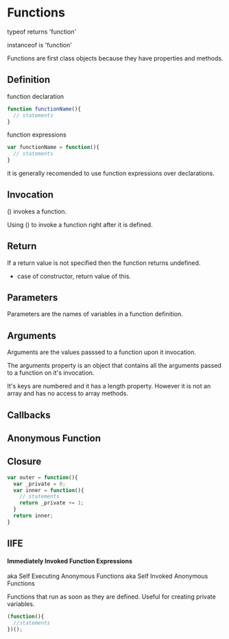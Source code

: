 # Functions
  typeof returns 'function'
  
  instanceof is 'function'

  Functions are first class objects because they have properties and methods.

## Definition
function declaration
```javascript
function functionName(){
  // statements
}
```
function expressions
```javascript
var functionName = function(){
  // statements
}
```
it is generally recomended to use function expressions over declarations.

## Invocation
() invokes a function.

Using () to invoke a function right after it is defined.

## Return
If a return value is not specified then the function returns undefined.

- case of constructor, return value of this.

## Parameters
  Parameters are the names of variables in a function definition.

## Arguments
  Arguments are the values passsed to a function upon it invocation.
  
  The arguments property is an object that contains all the arguments passed to a function on it's invocation.
  
  It's keys are numbered and it has a length property. However it is not an array and has no access to array methods.

## Callbacks
  
## Anonymous Function

## Closure
```javascript
var outer = function(){
  var _private = 0;
  var inner = function(){
    // statements
    return _private += 1;
  }
  return inner;
}

```

## IIFE
#### Immediately Invoked Function Expressions
aka Self Executing Anonymous Functions
aka Self Invoked Anonymous Functions

Functions that run as soon as they are defined.
Useful for creating private variables.
```javascript
(function(){
  //statements
})();
```